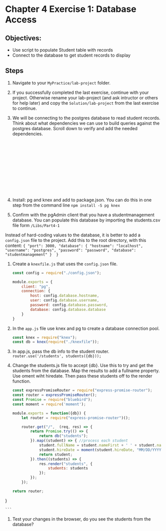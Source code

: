 # Chapter 4 Exercise 1: Database Access

## Objectives:
* Use script to populate Student table with records
* Connect to the database to get student records to display

## Steps 

1. Navigate to your `MyPractice/lab-project` folder.

1. If you successfully completed the last exercise, continue with your project. Otherwise rename your lab-project (and ask intructor or others for help later) and copy the `Solution/lab-project` from the last exercise to continue.

1. We will be connecting to the postgres database to read student records. Think about what dependencies we can use to build queries against the postgres database. Scroll down to verify and add the needed dependencies.
	```













	```

1. Install:  pg and knex and add to package.json. You can do this in one step from the command line 
`npm install -S pg knex `

1. Confirm with the pgAdmin client that you have a studentmanagement database. You can populate this database by importing the students.csv file form `/Libs/Part4-1`


Instead of hard-coding values to the database, it is better to add a `config.json` file to the project. Add this to the root directory, with this content:
	```
	{
		"port": 3000,
		"database": {
			"hostname": "localhost",
			"username": "postgres",
			"password": "password",
			"database": "studentmanagement"
		} 
	}
	```

1. Create a `knexfile.js` that uses the `config.json` file.
	```javascript	
	const config = require("./config.json");

	module.exports = {
		client: "pg",
		connection: {
			host: config.database.hostname,
			user: config.database.username,
			password: config.database.password,
			database: config.database.database
		}
	}
	```

1. In the `app.js` file use knex and pg to create a database connection pool.
	``` javascript
	const knex = require("knex");
	const db = knex(require("./knexfile"));
	```

1. In app.js, pass the db info to the student router.
	``` router.use('/students', students({db})); ```

1. Change the students.js file to accept {db}. Use this to try and get the students from the database. Map the results to add a fullname property. Use oment wiht hiredate. Then pass these students off to the render function.  

	``` javascript
	const expressPromiseRouter = require("express-promise-router");
	const router = expressPromiseRouter();
	const Promise = require("bluebird");
	const moment = require('moment');

	module.exports = function({db}) {
		let router = require("express-promise-router")();

		router.get("/",  (req, res) => {
			return Promise.try(() => {
				return db("students");
			}).map((student) => { //process each student
				student.fullName = student.nameFirst + ' ' + student.nameLast;
				student.hireDate = moment(student.hireDate, "MM/DD/YYYY")
				return student;
			}).then((students) => {
				res.render("students", {
					students: students
				});
			});
		});

	return router;
}

	```

1. Test your changes in the browser, do you see the students from the database?








